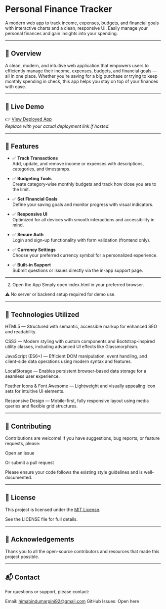 # Personal Finance Tracker

A modern web app to track income, expenses, budgets, and financial goals with interactive charts and a clean, responsive UI. Easily manage your personal finances and gain insights into your spending.

---

## 💸 Overview

A clean, modern, and intuitive web application that empowers users to efficiently manage their income, expenses, budgets, and financial goals — all in one place. Whether you're saving for a big purchase or trying to keep monthly spending in check, this app helps you stay on top of your finances with ease.

---

## 🚀 Live Demo

👉 [View Deployed App](#)  
*Replace with your actual deployment link if hosted.*

---

## 🌟 Features

- ✅ **Track Transactions**  
  Add, update, and remove income or expenses with descriptions, categories, and timestamps.

- ✅ **Budgeting Tools**  
  Create category-wise monthly budgets and track how close you are to the limit.

- ✅ **Set Financial Goals**  
  Define your saving goals and monitor progress with visual indicators.

- ✅ **Responsive UI**  
  Optimized for all devices with smooth interactions and accessibility in mind.

- ✅ **Secure Auth**  
  Login and sign-up functionality with form validation (frontend only).

- ✅ **Currency Settings**  
  Choose your preferred currency symbol for a personalized experience.

- ✅ **Built-in Support**  
  Submit questions or issues directly via the in-app support page.

---

2. Open the App
Simply open index.html in your preferred browser.

⚠️ No server or backend setup required for demo use.

---

## 🧰 Technologies Utilized

HTML5 — Structured with semantic, accessible markup for enhanced SEO and readability.

CSS3 — Modern styling with custom components and Bootstrap-inspired utility classes, including advanced UI effects like Glassmorphism.

JavaScript (ES6+) — Efficient DOM manipulation, event handling, and client-side data operations using modern syntax and features.

LocalStorage — Enables persistent browser-based data storage for a seamless user experience.

Feather Icons & Font Awesome — Lightweight and visually appealing icon sets for intuitive UI elements.

Responsive Design — Mobile-first, fully responsive layout using media queries and flexible grid structures.

---

## 🤝 Contributing

Contributions are welcome! If you have suggestions, bug reports, or feature requests, please:

Open an issue

Or submit a pull request

Please ensure your code follows the existing style guidelines and is well-documented.

---

## 📄 License

This project is licensed under the [MIT License](https://github.com/bindu2607/personal-finance-tracker/blob/main/LICENSE).

See the LICENSE file for full details.


---

## 🙏 Acknowledgements

Thank you to all the open-source contributors and resources that made this project possible.

---

## 📬 Contact

For questions or support, please contact:

Email: himabindumarpini92@gmail.com
GitHub Issues: Open here

